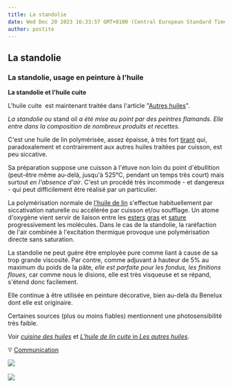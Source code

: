 ```yaml
---
title: La standolie
date: Wed Dec 20 2023 16:33:57 GMT+0100 (Central European Standard Time)
author: postite
---
```


## La standolie
### La standolie, usage en peinture à l'huile
 **La standolie et l'huile cuite**  

L'huile cuite  est maintenant traitée dans l'article "[Autres huiles](autreshuiles.html#lhuiledelincuite)".

_La standolie ou_ stand oil _a été mise au point par des peintres flamands. Elle entre dans la composition de nombreux produits et recettes._

C'est une huile de lin polymérisée, assez épaisse, à très fort [tirant](liants.html#tirant) qui, paradoxalement et contrairement aux autres huiles traitées par cuisson, est peu siccative.

Sa préparation suppose une cuisson à l'étuve non loin du point d'ébullition (peut-être même au-delà, jusqu'à 525°C, pendant un temps très court) mais surtout _en l'absence d'air_. C'est un procédé très incommode - et dangereux - qui peut difficilement être réalisé par un particulier.

La polymérisation normale de [l'huile de lin](huiledelin.html) s'effectue habituellement par siccativation naturelle ou accélérée par cuisson et/ou soufflage. Un atome d'oxygène vient servir de liaison entre les [esters](ester.html) [gras](gras.html#corpsgras) et [sature](saturation.html) progressivement les molécules. Dans le cas de la standolie, la raréfaction de l'air combinée à l'excitation thermique provoque une polymérisation directe sans saturation.

La standolie ne peut guère être employée pure comme liant à cause de sa trop grande viscosité. Par contre, comme adjuvant à hauteur de 5% au maximum du poids de la pâte, _elle est parfaite pour les fondus, les finitions floues_, car comme nous le disions, elle est très visqueuse et se répand, s'étend donc facilement.

Elle continue à être utilisée en peinture décorative, bien au-delà du Benelux dont elle est originaire.

Certaines sources (plus ou moins fiables) mentionnent une photosensibilité très faible.

Voir _[cuisine des huiles](cuisinedeshuiles.html)_ et [_L'huile de lin cuite_ in _Les autres huiles_](autreshuiles.html#lhuiledelincuite).



![](images/flechebas.gif) [Communication](http://www.artrealite.com/annonceurs.htm) 

[![](https://cbonvin.fr/sites/regie.artrealite.com/visuels/campagne1.png)](index-2.html#20131014)

![](https://cbonvin.fr/sites/regie.artrealite.com/visuels/campagne2.png)